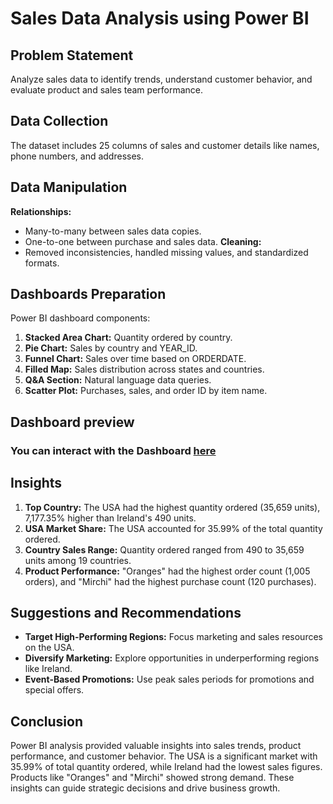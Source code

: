 # Sales Data Analysis using Power BI

## Problem Statement
Analyze sales data to identify trends, understand customer behavior, and evaluate product and sales team performance.

## Data Collection
The dataset includes 25 columns of sales and customer details like names, phone numbers, and addresses.

## Data Manipulation
**Relationships:** 
- Many-to-many between sales data copies.
- One-to-one between purchase and sales data.
**Cleaning:** 
- Removed inconsistencies, handled missing values, and standardized formats.

## Dashboards Preparation
Power BI dashboard components:
1. **Stacked Area Chart:** Quantity ordered by country.
2. **Pie Chart:** Sales by country and YEAR_ID.
3. **Funnel Chart:** Sales over time based on ORDERDATE.
4. **Filled Map:** Sales distribution across states and countries.
5. **Q&A Section:** Natural language data queries.
6. **Scatter Plot:** Purchases, sales, and order ID by item name.

## Dashboard preview
### You can interact with the Dashboard <a target="_blank" href="https://app.powerbi.com/view?r=eyJrIjoiMTk2NDk1OGYtMWVjNS00MjJiLTg3YTktOWM2Yjg1OWExZDA3IiwidCI6IjBkMWNkMjQ3LTFlNTgtNGU0Zi05MDQ3LWNhNDhjNzNiMjg0OSJ9">here</a>


## Insights
1. **Top Country:** The USA had the highest quantity ordered (35,659 units), 7,177.35% higher than Ireland's 490 units.
2. **USA Market Share:** The USA accounted for 35.99% of the total quantity ordered.
3. **Country Sales Range:** Quantity ordered ranged from 490 to 35,659 units among 19 countries.
4. **Product Performance:** "Oranges" had the highest order count (1,005 orders), and "Mirchi" had the highest purchase count (120 purchases).

## Suggestions and Recommendations
- **Target High-Performing Regions:** Focus marketing and sales resources on the USA.
- **Diversify Marketing:** Explore opportunities in underperforming regions like Ireland.
- **Event-Based Promotions:** Use peak sales periods for promotions and special offers.

## Conclusion
Power BI analysis provided valuable insights into sales trends, product performance, and customer behavior. The USA is a significant market with 35.99% of total quantity ordered, while Ireland had the lowest sales figures. Products like "Oranges" and "Mirchi" showed strong demand. These insights can guide strategic decisions and drive business growth.
